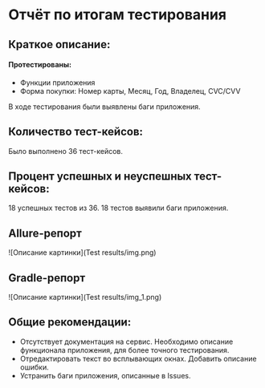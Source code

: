 # Отчёт по итогам тестирования

## Краткое описание:
#### Протестированы:
* Функции приложения
* Форма покупки: Номер карты, Месяц, Год, Владелец, CVC/CVV

В ходе тестирования были выявлены баги приложения.

## Количество тест-кейсов:
Было выполнено 36 тест-кейсов.

## Процент успешных и неуспешных тест-кейсов:
18 успешных тестов из 36. 18 тестов выявили баги приложения.

## Allure-репорт
![Описание картинки](Test results/img.png)



## Gradle-репорт
![Описание картинки](Test results/img_1.png)



## Общие рекомендации:
* Отсутствует документация на сервис. Необходимо описание функционала приложения, для более точного тестирования.
* Отредактировать текст во всплывающих окнах. Добавить описание ошибки.
* Устранить баги приложения, описанные в Issues.